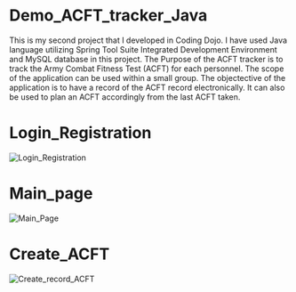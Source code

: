 # Demo_ACFT_tracker_Java
This is my second project that I developed in Coding Dojo. I have used Java language utilizing Spring Tool Suite Integrated Development Environment and MySQL database in this project. The Purpose of the ACFT tracker is to track the Army Combat Fitness Test (ACFT) for each personnel. The scope of the application can be used within a small group. The objectective of the application is to have a record of the ACFT record electronically. It can also be used to plan an ACFT accordingly from the last ACFT taken.

# Login_Registration
![Login_Registration](https://user-images.githubusercontent.com/105179017/200669755-2999fec4-b32d-4eb0-8dc8-f35b0a534e9a.png)

# Main_page
![Main_Page](https://user-images.githubusercontent.com/105179017/200671399-d3669911-4506-4ee4-bf1f-98ffb871e533.png)

# Create_ACFT
![Create_record_ACFT](https://user-images.githubusercontent.com/105179017/200671628-0b783e7d-0ac9-4908-b233-7bf9028bb153.png)
